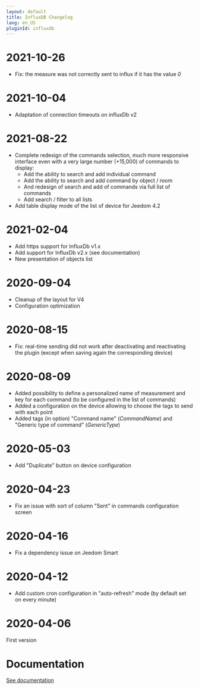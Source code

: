 ```yaml
---
layout: default
title: InfluxDB Changelog
lang: en_US
pluginId: influxdb
---
```


# 2021-10-26

- Fix: the measure was not correctly sent to influx if it has the value _0_

# 2021-10-04

- Adaptation of connection timeouts on influxDb v2

# 2021-08-22

- Complete redesign of the commands selection, much more responsive interface even with a very large number (+15,000) of commands to display:
  - Add the ability to search and add individual command
  - Add the ability to search and add command by object / room
  - And redesign of search and add of commands via full list of commands
  - Add search / filter to all lists
- Add table display mode of the list of device for Jeedom 4.2

# 2021-02-04

- Add https support for InfluxDb v1.x
- Add support for InfluxDb v2.x (see documentation)
- New presentation of objects list

# 2020-09-04

- Cleanup of the layout for V4
- Configuration optimization

# 2020-08-15

- Fix: real-time sending did not work after deactivating and reactivating the plugin (except when saving again the corresponding device)

# 2020-08-09

- Added possibility to define a personalized name of measurement and key for each command (to be configured in the list of commands)
- Added a configuration on the device allowing to choose the tags to send with each point
- Added tags (in option) "Command name" (*CommandName*) and "Generic type of command" (*GenericType*)

# 2020-05-03

- Add "Duplicate" button on device configuration

# 2020-04-23

- Fix an issue with sort of column "Sent" in commands configuration screen

# 2020-04-16

- Fix a dependency issue on Jeedom Smart

# 2020-04-12

- Add custom cron configuration in "auto-refresh" mode (by default set on every minute)

# 2020-04-06

First version

# Documentation

[See documentation]({{site.baseurl}}/{{page.pluginId}}/{{page.lang}})
